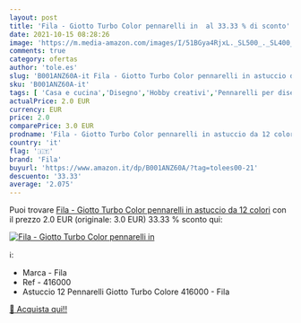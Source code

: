 ```yaml
---
layout: post
title: 'Fila - Giotto Turbo Color pennarelli in  al 33.33 % di sconto'
date: 2021-10-15 08:28:26
image: 'https://m.media-amazon.com/images/I/51BGya4RjxL._SL500_._SL400_.jpg'
comments: true
category: ofertas
author: 'tole.es'
slug: 'B001ANZ60A-it Fila - Giotto Turbo Color pennarelli in astuccio da 12 colori'
sku: 'B001ANZ60A-it'
tags: [ 'Casa e cucina','Disegno','Hobby creativi','Pennarelli per disegno','Supporti per il disegno','fila', ]
actualPrice: 2.0 EUR
currency: EUR
price: 2.0
comparePrice: 3.0 EUR
prodname: 'Fila - Giotto Turbo Color pennarelli in astuccio da 12 colori'
country: 'it'
flag: '🇮🇹'
brand: 'Fila'
buyurl: 'https://www.amazon.it/dp/B001ANZ60A/?tag=tolees00-21'
descuento: '33.33'
average: '2.075'
---
```


Puoi trovare [Fila - Giotto Turbo Color pennarelli in astuccio da 12 colori](https://www.amazon.it/dp/B001ANZ60A/?tag=tolees00-21) con il prezzo 2.0 EUR (originale: 3.0 EUR) 33.33 % sconto qui:

[![Fila - Giotto Turbo Color pennarelli in ](https://m.media-amazon.com/images/I/51BGya4RjxL._SL500_._SL400_.jpg)](https://www.amazon.it/dp/B001ANZ60A/?tag=tolees00-21)

ℹ️:

- Marca - Fila
- Ref - 416000
- Astuccio 12 Pennarelli Giotto Turbo Colore 416000 - Fila

[🛒 Acquista qui!!](https://www.amazon.it/dp/B001ANZ60A/?tag=tolees00-21)
